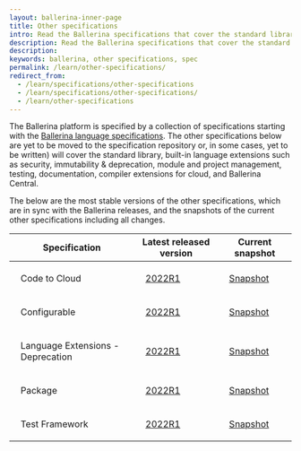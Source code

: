 ```yaml
---
layout: ballerina-inner-page
title: Other specifications
intro: Read the Ballerina specifications that cover the standard library, built-in language extensions, testing, documentation, and more.
description: Read the Ballerina specifications that cover the standard library, built-in language extensions, testing, documentation, and more.
description: 
keywords: ballerina, other specifications, spec 
permalink: /learn/other-specifications/
redirect_from:
  - /learn/specifications/other-specifications
  - /learn/specifications/other-specifications/
  - /learn/other-specifications
---
```


The Ballerina platform is specified by a collection of specifications starting with the [Ballerina language specifications](/learn/specifications/language-specifications/). The other specifications below are yet to be moved to the specification repository or, in some cases, yet to be written) will cover the standard library, built-in language extensions such as security, immutability & deprecation, module and project management, testing, documentation, compiler extensions for cloud, and Ballerina Central.

The below are the most stable versions of the other specifications, which are in sync with the Ballerina releases, and the snapshots of the current other specifications including all changes.

| Specification | Latest released version | Current snapshot |
| ---- | --------------- | ---------------- |
| Code to Cloud | <a target="_blank" href="https://github.com/ballerina-platform/ballerina-spec/blob/v2022R1/c2c/code-to-cloud-spec.md">2022R1</a> | <a target="_blank" href="https://github.com/ballerina-platform/ballerina-spec/blob/master/c2c/code-to-cloud-spec.md">Snapshot</a> |
| Configurable | <a target="_blank" href="https://github.com/ballerina-platform/ballerina-spec/blob/v2022R1/configurable/spec.md">2022R1</a> | <a target="_blank" href="https://github.com/ballerina-platform/ballerina-spec/blob/master/configurable/spec.md">Snapshot</a> |
| Language Extensions - Deprecation | <a target="_blank" href="https://github.com/ballerina-platform/ballerina-spec/blob/v2022R1/langext/deprecation/spec.md">2022R1</a> | <a target="_blank" href="https://github.com/ballerina-platform/ballerina-spec/blob/master/langext/deprecation/spec.md">Snapshot</a> |
| Package | <a target="_blank" href="https://github.com/ballerina-platform/ballerina-spec/blob/v2022R1/packages/package-spec.md">2022R1</a> | <a target="_blank" href="https://github.com/ballerina-platform/ballerina-spec/blob/master/packages/package-spec.md">Snapshot</a> |
| Test Framework | <a target="_blank" href="https://github.com/ballerina-platform/ballerina-spec/blob/v2022R1/test/test-framework-spec.md">2022R1</a> | <a target="_blank" href="https://github.com/ballerina-platform/ballerina-spec/blob/master/test/test-framework-spec.md">Snapshot</a> |


<style> 
table {
    width:100%;
}
td {
    padding: 20px; 
}
li.cVersionItem  {display: none !important;}
</style>
